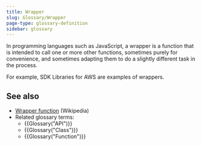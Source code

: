 ```yaml
---
title: Wrapper
slug: Glossary/Wrapper
page-type: glossary-definition
sidebar: glossary
---
```


In programming languages such as JavaScript, a wrapper is a function that is intended to call one or more other functions, sometimes purely for convenience, and sometimes adapting them to do a slightly different task in the process.

For example, SDK Libraries for AWS are examples of wrappers.

## See also

- [Wrapper function](https://en.wikipedia.org/wiki/Wrapper_function) (Wikipedia)
- Related glossary terms:
  - {{Glossary("API")}}
  - {{Glossary("Class")}}
  - {{Glossary("Function")}}
